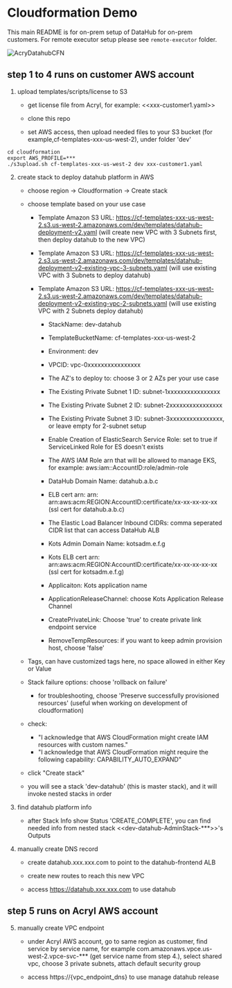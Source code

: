 # Cloudformation Demo

This main README is for on-prem setup of DataHub for on-prem customers. For remote executor setup please see `remote-executor` folder.

![AcryDatahubCFN](https://user-images.githubusercontent.com/1105928/138394072-c86ddffa-5b6d-433f-95c8-3764842445d4.png)

## step 1 to 4 runs on customer AWS account


1. upload templates/scripts/license to S3
     - get license file from Acryl, for example: <<xxx-customer1.yaml>>

     - clone this repo

     - set AWS access, then upload needed files to your S3 bucket (for example,cf-templates-xxx-us-west-2), under folder 'dev'
```console
cd cloudformation
export AWS_PROFILE=***
./s3upload.sh cf-templates-xxx-us-west-2 dev xxx-customer1.yaml
```

      
2. create stack to deploy datahub platform in AWS

     - choose region -> Cloudformation -> Create stack

     - choose template based on your use case
         - Template Amazon S3 URL: https://cf-templates-xxx-us-west-2.s3.us-west-2.amazonaws.com/dev/templates/datahub-deployment-v2.yaml (will create new VPC with 3 Subnets first, then deploy datahub to the new VPC)
         - Template Amazon S3 URL: https://cf-templates-xxx-us-west-2.s3.us-west-2.amazonaws.com/dev/templates/datahub-deployment-v2-existing-vpc-3-subnets.yaml (will use existing VPC with 3 Subnets to deploy datahub)
         - Template Amazon S3 URL: https://cf-templates-xxx-us-west-2.s3.us-west-2.amazonaws.com/dev/templates/datahub-deployment-v2-existing-vpc-2-subnets.yaml (will use existing VPC with 2 Subnets deploy datahub)

             - StackName: dev-datahub
             - TemplateBucketName: cf-templates-xxx-us-west-2
             - Environment: dev
             - VPCID: vpc-0xxxxxxxxxxxxxxxx
             - The AZ's to deploy to: choose 3 or 2 AZs per your use case
             - The Existing Private Subnet 1 ID: subnet-1xxxxxxxxxxxxxxxx
             - The Existing Private Subnet 2 ID: subnet-2xxxxxxxxxxxxxxxx
             - The Existing Private Subnet 3 ID: subnet-3xxxxxxxxxxxxxxxx, or leave empty for 2-subnet setup

             - Enable Creation of ElasticSearch Service Role: set to true if ServiceLinked Role for ES doesn't exists

             - The AWS IAM Role arn that will be allowed to manage EKS, for example: aws:iam::AccountID:role/admin-role
             - DataHub Domain Name: datahub.a.b.c
             - ELB cert arn: arn: arn:aws:acm:REGION:AccountID:certificate/xx-xx-xx-xx-xx (ssl cert for datahub.a.b.c)
             - The Elastic Load Balancer Inbound CIDRs: comma seperated CIDR list that can access DataHub ALB

             - Kots Admin Domain Name: kotsadm.e.f.g
             - Kots ELB cert arn: arn:aws:acm:REGION:AccountID:certificate/xx-xx-xx-xx-xx (ssl cert for kotsadm.e.f.g)
             - Applicaiton: Kots application name
             - ApplicationReleaseChannel: choose Kots Application Release Channel
            

             - CreatePrivateLink: Choose 'true' to create private link endpoint service
             - RemoveTempResources: if you want to keep admin provision host, choose 'false'
     

     - Tags, can have customized tags here, no space allowed in either Key or Value

     - Stack failure options: choose 'rollback on failure'
         - for troubleshooting, choose 'Preserve successfully provisioned resources' (useful when working on development of cloudformation)

     - check:
          - "I acknowledge that AWS CloudFormation might create IAM resources with custom names."
          - "I acknowledge that AWS CloudFormation might require the following capability: CAPABILITY_AUTO_EXPAND"

     - click "Create stack"

     - you will see a stack 'dev-datahub' (this is master stack), and it will invoke nested stacks in order



3. find datahub platform info
     - after Stack Info show Status 'CREATE_COMPLETE', you can find needed info from nested stack <<dev-datahub-AdminStack-***>>'s Outputs


4. manually create DNS record
     - create datahub.xxx.xxx.com to point to the datahub-frontend ALB

     - create new routes to reach this new VPC

     - access https://datahub.xxx.xxx.com to use datahub


## step 5 runs on Acryl AWS account
5. manually create VPC endpoint
     - under Acryl AWS account, go to same region as customer, find service by service name, for example com.amazonaws.vpce.us-west-2.vpce-svc-*** (get service name from step 4.), select shared vpc, choose 3 private subnets, attach default security group

     - access https://{vpc_endpoint_dns} to use manage datahub release


